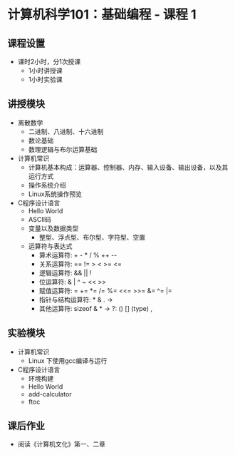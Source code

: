 # 计算机科学101：基础编程 - 课程 1

## 课程设置

- 课时2小时，分1次授课
    - 1小时讲授课
    - 1小时实验课

## 讲授模块

- 离散数学
    - 二进制、八进制、十六进制
    - 数论基础
    - 数理逻辑与布尔运算基础
- 计算机常识
    - 计算机基本构成：运算器、控制器、内存、输入设备、输出设备，以及其运行方式
    - 操作系统介绍
    - Linux系统操作预览
- C程序设计语言
    - Hello World
    - ASCII码
    - 变量以及数据类型
        - 整型、浮点型、布尔型、字符型、空置
    - 运算符与表达式
        - 算术运算符: + - * / % ++ --
        - 关系运算符: == != > < >= <= 
        - 逻辑运算符: && || !
        - 位运算符: & | ^ ~ << >>
        - 赋值运算符: = += *= /= %= <<= >>= &= ^= |=
        - 指针与结构运算符: * & . ->
        - 其他运算符: sizeof & * -> ?: () [] (type) ,

## 实验模块

- 计算机常识
    - Linux 下使用gcc编译与运行
- C程序设计语言
    - 环境构建
    - Hello World
    - add-calculator
    - ftoc

## 课后作业

- 阅读《计算机文化》第一、二章